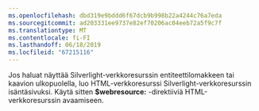 ```yaml
---
ms.openlocfilehash: dbd319e9bddd6f67dcb9b998b22a4244c76a7eda
ms.sourcegitcommit: ad203331ee9737e82ef70206ac04eeb72a5f9c7f
ms.translationtype: MT
ms.contentlocale: fi-FI
ms.lasthandoff: 06/18/2019
ms.locfileid: "67215116"
---
```

Jos haluat näyttää Silverlight-verkkoresurssin entiteettilomakkeen tai kaavion ulkopuolella, luo HTML-verkkoresurssi Silverlight-verkkoresurssin isäntäsivuksi. Käytä sitten **$webresource:** -direktiiviä HTML-verkkoresurssin avaamiseen.